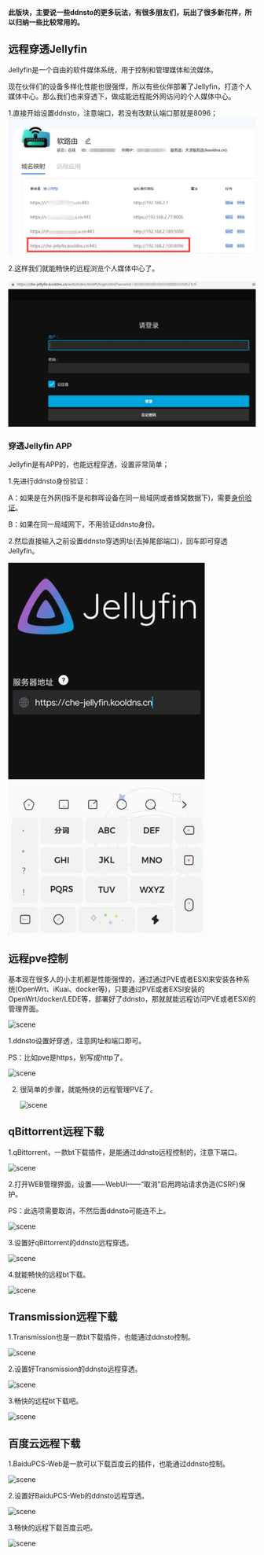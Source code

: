 
**此版块，主要说一些ddnsto的更多玩法，有很多朋友们，玩出了很多新花样，所以归纳一些比较常用的。**

## 远程穿透Jellyfin

Jellyfin是一个自由的软件媒体系统，用于控制和管理媒体和流媒体。

现在伙伴们的设备多样化性能也很强悍，所以有些伙伴部署了Jellyfin，打造个人媒体中心。那么我们也来穿透下，做成能远程能外网访问的个人媒体中心。

1.直接开始设置ddnsto，注意端口，若没有改默认端口那就是8096；
   ![scene](./scene/Jellyfin1.jpg)

2.这样我们就能畅快的远程浏览个人媒体中心了。   

   ![scene](./scene/Jellyfin2.jpg)
   
###  穿透Jellyfin APP

Jellyfin是有APP的，也能远程穿透，设置非常简单；

1.先进行ddnsto身份验证：

A：如果是在外网(指不是和群晖设备在同一局域网或者蜂窝数据下)，需要[身份验证](https://www.ddnsto.com/zh/guide/Authentication.html)。

B：如果在同一局域网下，不用验证ddnsto身份。

2.然后直接输入之前设置ddnsto穿透网址(去掉尾部端口)，回车即可穿透Jellyfin。

   ![scene](./scene/Jellyfin3.jpg)

   
   
## 远程pve控制

基本现在很多人的小主机都是性能强悍的，通过通过PVE或者ESXI来安装各种系统(OpenWrt、iKuai、docker等)，只要通过PVE或者EXSI安装的OpenWrt/docker/LEDE等，部署好了ddnsto，那就就能远程访问PVE或者ESXI的管理界面。

   ![scene](./scene/scene-pve1.jpeg)
   
1.ddnsto设置好穿透，注意网址和端口即可。

PS：比如pve是https，别写成http了。

   ![scene](./scene/scene-pve2.jpeg)
   
2. 很简单的步骤，就能畅快的远程管理PVE了。

   ![scene](./scene/scene-pve3.jpeg)
    
## qBittorrent远程下载

1.qBittorrent，一款bt下载插件，是能通过ddnsto远程控制的，注意下端口。

   ![scene](./scene/scene-qb1.jpeg)
   
2.打开WEB管理界面，设置——WebUI——“取消”启用跨站请求伪造(CSRF)保护。

PS：此选项需要取消，不然后面ddnsto可能连不上。   
   
   ![scene](./scene/scene-qb4.jpeg)
   
3.设置好qBittorrent的ddnsto远程穿透。

   ![scene](./scene/scene-qb2.jpeg)

4.就能畅快的远程bt下载。

   ![scene](./scene/scene-qb3.jpeg)  
   
## Transmission远程下载

1.Transmission也是一款bt下载插件，也能通过ddnsto控制。

   ![scene](./scene/scene-tm1.jpeg)
   
2.设置好Transmission的ddnsto远程穿透。
   
   ![scene](./scene/scene-tm2.jpeg)
   
3.畅快的远程bt下载吧。 
 
   ![scene](./scene/scene-tm3.jpeg)
   
## 百度云远程下载

1.BaiduPCS-Web是一款可以下载百度云的插件，也能通过ddnsto控制。

   ![scene](./scene/scene-bdy1.jpeg)
   
2.设置好BaiduPCS-Web的ddnsto远程穿透。
   
   ![scene](./scene/scene-bdy2.jpeg)
   
3.畅快的远程下载百度云吧。 
 
   ![scene](./scene/scene-bdy3.jpeg)  
   